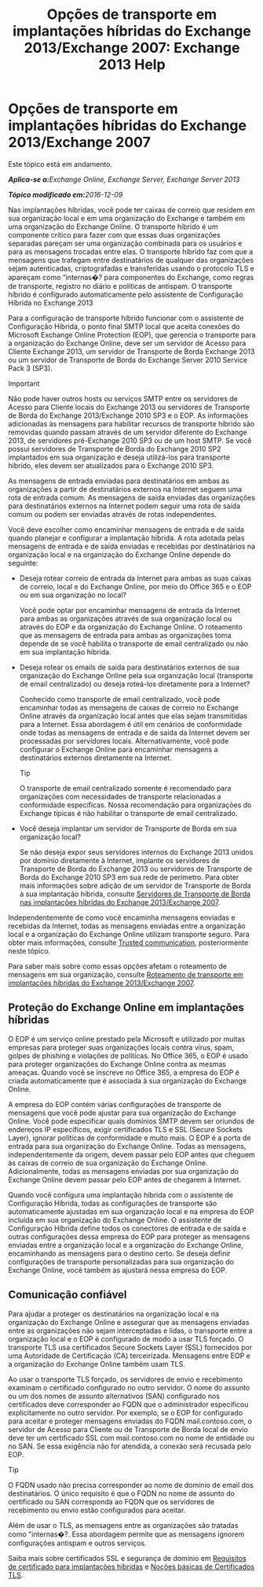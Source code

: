 ﻿---
title: 'Opções de transporte em implantações híbridas do Exchange 2013/Exchange 2007: Exchange 2013 Help'
TOCTitle: Opções de transporte em implantações híbridas do Exchange 2013/Exchange 2007
ms:assetid: 92d9e3ca-8d79-4872-9ff7-0067fcdbd434
ms:mtpsurl: https://technet.microsoft.com/pt-br/library/Dn151301(v=EXCHG.150)
ms:contentKeyID: 54652002
ms.date: 01/10/2018
mtps_version: v=EXCHG.150
ms.translationtype: HT
---

# Opções de transporte em implantações híbridas do Exchange 2013/Exchange 2007

Este tópico está em andamento.  

_<strong>Aplica-se a:</strong>Exchange Online, Exchange Server, Exchange Server 2013_

_<strong>Tópico modificado em:</strong>2016-12-09_

Nas implantações híbridas, você pode ter caixas de correio que residem em sua organização local e em uma organização do Exchange e também em uma organização do Exchange Online. O transporte híbrido é um componente crítico para fazer com que essas duas organizações separadas pareçam ser uma organização combinada para os usuários e para as mensagens trocadas entre elas. O transporte híbrido faz com que a mensagens que trafegam entre destinatários de qualquer das organizações sejam autenticadas, criptografadas e transferidas usando o protocolo TLS e apareçam como “internas�? para componentes do Exchange, como regras de transporte, registro no diário e políticas de antispam. O transporte híbrido é configurado automaticamente pelo assistente de Configuração Híbrida no Exchange 2013

Para a configuração de transporte híbrido funcionar com o assistente de Configuração Híbrida, o ponto final SMTP local que aceita conexões do Microsoft Exchange Online Protection (EOP), que gerencia o transporte para a organização do Exchange Online, deve ser um servidor de Acesso para Cliente Exchange 2013, um servidor de Transporte de Borda Exchange 2013 ou um servidor de Transporte de Borda do Exchange Server 2010 Service Pack 3 (SP3).


> [!IMPORTANT]
> Não pode haver outros hosts ou serviços SMTP entre os servidores de Acesso para Cliente locais do Exchange 2013 ou servidores de Transporte de Borda do Exchange 2013/Exchange 2010 SP3 e o EOP. As informações adicionadas às mensagens para habilitar recursos de transporte híbrido são removidas quando passam através de um servidor diferente do Exchange 2013, de servidores pré-Exchange 2010 SP3 ou de um host SMTP. Se você possui servidores de Transporte de Borda do Exchange 2010 SP2 implantados em sua organização e deseja utilizá-los para transporte híbrido, eles devem ser atualizados para o Exchange 2010 SP3.



As mensagens de entrada enviadas para destinatários em ambas as organizações a partir de destinatários externos na Internet seguem uma rota de entrada comum. As mensagens de saída enviadas das organizações para destinatários externos na Internet podem seguir uma rota de saída comum ou podem ser enviadas através de rotas independentes.

Você deve escolher como encaminhar mensagens de entrada e de saída quando planejar e configurar a implantação híbrida. A rota adotada pelas mensagens de entrada e de saída enviadas e recebidas por destinatários na organização local e na organização do Exchange Online depende do seguinte:

  - Deseja rotear correio de entrada da Internet para ambas as suas caixas de correio, local e do Exchange Online, por meio do Office 365 e o EOP ou em sua organização no local?
    
    Você pode optar por encaminhar mensagens de entrada da Internet para ambas as organizações através de sua organização local ou através do EOP e da organização do Exchange Online. O roteamento que as mensagens de entrada para ambas as organizações toma depende de se você habilita o transporte de email centralizado ou não em sua implantação híbrida.

  - Deseja rotear os emails de saída para destinatários externos de sua organização do Exchange Online pela sua organização local (transporte de email centralizado) ou deseja roteá-los diretamente para a Internet?
    
    Conhecido como transporte de email centralizado, você pode encaminhar todas as mensagens de caixas de correio no Exchange Online através da organização local antes que elas sejam transmitidas para a Internet. Essa abordagem é útil em cenários de conformidade onde todas as mensagens de entrada e de saída da Internet devem ser processadas por servidores locais. Alternativamente, você pode configurar o Exchange Online para encaminhar mensagens a destinatários externos diretamente na Internet.
    

    > [!TIP]
    > O transporte de email centralizado somente é recomendado para organizações com necessidades de transporte relacionadas a conformidade específicas. Nossa recomendação para organizações do Exchange típicas é não habilitar o transporte de email centralizado.



  - Você deseja implantar um servidor de Transporte de Borda em sua organização local?
    
    Se não deseja expor seus servidores internos do Exchange 2013 unidos por domínio diretamente à Internet, implante os servidores de Transporte de Borda do Exchange 2013 ou servidores de Transporte de Borda do Exchange 2010 SP3 em sua rede de perímetro. Para obter mais informações sobre adição de um servidor de Transporte de Borda à sua implantação híbrida, consulte [Servidores de Transporte de Borda nas implantações híbridas do Exchange 2013/Exchange 2007](edge-transport-servers-in-exchange-2013-exchange-2007-hybrid-deployments-exchange-2013-help.md).

Independentemente de como você encaminha mensagens enviadas e recebidas da Internet, todas as mensagens enviadas entre a organização local e a organização do Exchange Online utilizam transporte seguro. Para obter mais informações, consulte [Trusted communication](transport-options-in-exchange-hybrid-deployments-exchange-2013-help.md), posteriormente neste tópico.

Para saber mais sobre como essas opções afetam o roteamento de mensagens em sua organização, consulte [Roteamento de transporte em implantações híbridas do Exchange 2013/Exchange 2007](transport-routing-in-exchange-2013-exchange-2007-hybrid-deployments-exchange-2013-help.md).

## Proteção do Exchange Online em implantações híbridas

O EOP é um serviço online prestado pela Microsoft e utilizado por muitas empresas para proteger suas organizações locais contra vírus, spam, golpes de phishing e violações de políticas. No Office 365, o EOP é usado para proteger organizações do Exchange Online contra as mesmas ameaças. Quando você se inscreve no Office 365, a empresa do EOP é criada automaticamente que é associada à sua organização do Exchange Online.

A empresa do EOP contém várias configurações de transporte de mensagens que você pode ajustar para sua organização do Exchange Online. Você pode especificar quais domínios SMTP devem ser oriundos de endereços IP específicos, exigir certificados TLS e SSL (Secure Sockets Layer), ignorar políticas de conformidade e muito mais. O EOP é a porta de entrada para sua organização do Exchange Online. Todas as mensagens, independentemente da origem, devem passar pelo EOP antes que cheguem às caixas de correio de sua organização do Exchange Online. Adicionalmente, todas as mensagens enviadas por sua organização do Exchange Online devem passar pelo EOP antes de chegarem à Internet.

Quando você configura uma implantação híbrida com o assistente de Configuração Híbrida, todas as configurações de transporte são automaticamente ajustadas em sua organização local e na empresa do EOP incluída em sua organização do Exchange Online. O assistente de Configuração Híbrida define todos os conectores de entrada e de saída e outras configurações dessa empresa do EOP para proteger as mensagens enviadas entre a organização local e a organização do Exchange Online, encaminhando as mensagens para o destino certo. Se deseja definir configurações de transporte personalizadas para sua organização do Exchange Online, você também as ajustará nessa empresa do EOP.

## Comunicação confiável

Para ajudar a proteger os destinatários na organização local e na organização do Exchange Online e assegurar que as mensagens enviadas entre as organizações não sejam interceptadas e lidas, o transporte entre a organização local e o EOP é configurado de modo a usar TLS forçado. O transporte TLS usa certificados Secure Sockets Layer (SSL) fornecidos por uma Autoridade de Certificação (CA) terceirizada. Mensagens entre EOP e a organização do Exchange Online também usam TLS.

Ao usar o transporte TLS forçado, os servidores de envio e recebimento examinam o certificado configurado no outro servidor. O nome do assunto ou um dos nomes de assunto alternativos (SAN) configurado nos certificados deve corresponder ao FQDN que o administrador especificou explicitamente no outro servidor. Por exemplo, se o EOP for configurado para aceitar e proteger mensagens enviadas do FQDN mail.contoso.com, o servidor de Acesso para Cliente ou de Transporte de Borda local de envio deve ter um certificado SSL com mail.contoso.com no nome de entidade ou no SAN. Se essa exigência não for atendida, a conexão será recusada pelo EOP.


> [!TIP]
> O FQDN usado não precisa corresponder ao nome de domínio de email dos destinatários. O único requisito é que o FQDN no nome de assunto do certificado ou SAN corresponda ao FQDN que os servidores de recebimento ou envio estão configurados para aceitar.



Além de usar o TLS, as mensagens entre as organizações são tratadas como "internas�?. Essa abordagem permite que as mensagens ignorem configurações antispam e outros serviços.

Saiba mais sobre certificados SSL e segurança de domínio em [Requisitos de certificado para implantações híbridas](certificate-requirements-for-hybrid-deployments-exchange-2013-help.md) e [Noções básicas de Certificados TLS](http://go.microsoft.com/fwlink/p/?linkid=187237).

